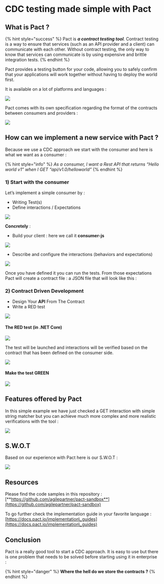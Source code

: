 # CDC testing made simple with Pact

## What is Pact ?

{% hint style="success" %}
Pact is _**a contract testing tool**_. Contract testing is a way to ensure that services (such as an API provider and a client) can communicate with each other. Without contract testing, the only way to know that services can communicate is by using expensive and brittle integration tests.
{% endhint %}

Pact provides a testing button for your code, allowing you to safely confirm that your applications will work together without having to deploy the world first.

It is available on a lot of platforms and languages :

![](<../../../.gitbook/assets/image (193).png>)

Pact comes with its own specification regarding the format of the contracts between consumers and providers :

![](<../../../.gitbook/assets/image (194).png>)

## How can we implement a new service with Pact ? <a href="#f329" id="f329"></a>

Because we use a CDC approach we start with the consumer and here is what we want as a consumer :

{% hint style="info" %}
_As a consumer, I want a Rest API that returns “Hello world v1” when I GET “api/v1.0/helloworld”_
{% endhint %}

### 1) Start with the consumer <a href="#15af" id="15af"></a>

Let’s implement a simple consumer by :

* Writing Test(s)
* Define interactions / Expectations

![](<../../../.gitbook/assets/image (195).png>)

**Concretely** :

* Build your client : here we call it **consumer-js**

![](<../../../.gitbook/assets/image (196).png>)

* Describe and configure the interactions (behaviors and expectations)

![](<../../../.gitbook/assets/image (197).png>)

Once you have defined it you can run the tests. From those expectations Pact will create a contract file : a JSON file that will look like this :

### 2) Contract Driven Development <a href="#0d10" id="0d10"></a>

* Design Your **API** From The Contract
* Write a RED test

![](<../../../.gitbook/assets/image (199).png>)

#### **The RED test (in .NET Core)**

![](<../../../.gitbook/assets/image (200).png>)

The test will be launched and interactions will be verified based on the contract that has been defined on the consumer side.

![](<../../../.gitbook/assets/image (201).png>)

#### **Make the test GREEN**

![](<../../../.gitbook/assets/image (202).png>)

## Features offered by Pact <a href="#f090" id="f090"></a>

In this simple example we have just checked a GET interaction with simple string matcher but you can achieve much more complex and more realistic verifications with the tool :

![](<../../../.gitbook/assets/image (203).png>)

## S.W.O.T <a href="#eaa4" id="eaa4"></a>

Based on our experience with Pact here is our S.W.O.T :

![](<../../../.gitbook/assets/image (204).png>)

## Resources <a href="#abaa" id="abaa"></a>

Please find the code samples in this repository : [**https://github.com/agilepartner/pact-sandbox**](https://github.com/agilepartner/pact-sandbox)

To go further check the implementation guide in your favorite language : [https://docs.pact.io/implementation\_guides](https://docs.pact.io/implementation\_guides)

## Conclusion <a href="#2692" id="2692"></a>

Pact is a really good tool to start a CDC approach. It is easy to use but there is one problem that needs to be solved before starting using it in enterprise :

{% hint style="danger" %}
**Where the hell do we store the contracts ?**
{% endhint %}
